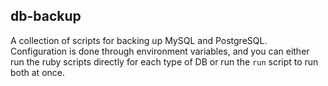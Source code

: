 ## db-backup

A collection of scripts for backing up MySQL and PostgreSQL.
Configuration is done through environment variables, and you can either
run the ruby scripts directly for each type of DB or run the `run`
script to run both at once.
